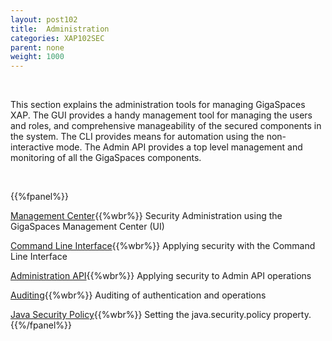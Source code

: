 ```yaml
---
layout: post102
title:  Administration
categories: XAP102SEC
parent: none
weight: 1000
---
```


<br>

This section explains the administration tools for managing GigaSpaces XAP. The GUI provides a handy management tool for managing the users and roles, and comprehensive manageability of the secured components in the system. The CLI provides means for automation using the non-interactive mode. The Admin API provides a top level management and monitoring of all the GigaSpaces components.


<br>

{{%fpanel%}}

[Management Center](./gigaspaces-management-security.html){{%wbr%}}
Security Administration using the GigaSpaces Management Center (UI)


[Command Line Interface](./command-line-interface-security.html){{%wbr%}}
Applying security with the Command Line Interface

[Administration API](./administration-and-monitoring-api-security.html){{%wbr%}}
Applying security to Admin API operations

[Auditing](./auditing.html){{%wbr%}}
Auditing of authentication and operations

[Java Security Policy](./java-security-policy-file.html){{%wbr%}}
Setting the java.security.policy property.
{{%/fpanel%}}

